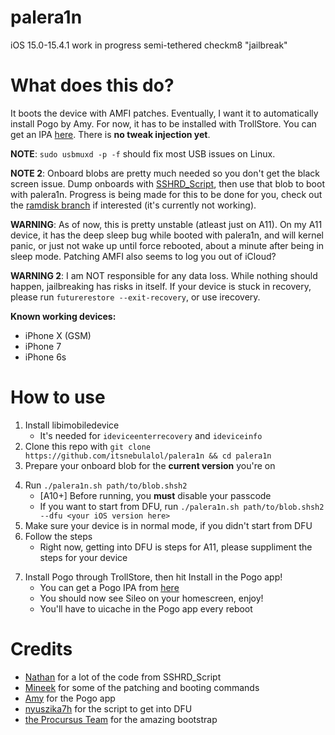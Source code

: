 # palera1n
iOS 15.0-15.4.1 work in progress semi-tethered checkm8 "jailbreak"

# What does this do?
It boots the device with AMFI patches. Eventually, I want it to automatically install Pogo by Amy. For now, it has to be installed with TrollStore. You can get an IPA [here](https://nightly.link/elihwyma/Pogo/workflows/build/main/Pogo.zip). There is **no tweak injection yet**.

**NOTE**: `sudo usbmuxd -p -f` should fix most USB issues on Linux.

**NOTE 2**: Onboard blobs are pretty much needed so you don't get the black screen issue. Dump onboards with [SSHRD_Script](https://github.com/verygenericname/SSHRD_Script), then use that blob to boot with palera1n. Progress is being made for this to be done for you, check out the [ramdisk branch](https://github.com/itsnebulalol/palera1n/tree/ramdisk) if interested (it's currently not working).

**WARNING**: As of now, this is pretty unstable (atleast just on A11). On my A11 device, it has the deep sleep bug while booted with palera1n, and will kernel panic, or just not wake up until force rebooted, about a minute after being in sleep mode. Patching AMFI also seems to log you out of iCloud?

**WARNING 2**: I am NOT responsible for any data loss. While nothing should happen, jailbreaking has risks in itself. If your device is stuck in recovery, please run `futurerestore --exit-recovery`, or use irecovery.

**Known working devices:**
- iPhone X (GSM)
- iPhone 7
- iPhone 6s

# How to use
1. Install libimobiledevice
    - It's needed for `ideviceenterrecovery` and `ideviceinfo`
2. Clone this repo with `git clone https://github.com/itsnebulalol/palera1n && cd palera1n`
3. Prepare your onboard blob for the **current version** you're on
<!-- 4. Run `./palera1n.sh path/to/blob.shsh2 install`
    - \[A10+\] Before running, you **must** disable your passcode
    - If you want to start from DFU, run `./palera1n.sh path/to/blob.shsh2 --dfu <your iOS version here> install` -->
4. Run `./palera1n.sh path/to/blob.shsh2`
    - \[A10+\] Before running, you **must** disable your passcode
    - If you want to start from DFU, run `./palera1n.sh path/to/blob.shsh2 --dfu <your iOS version here>`
5. Make sure your device is in normal mode, if you didn't start from DFU
6. Follow the steps
    - Right now, getting into DFU is steps for A11, please suppliment the steps for your device
<!-- 7. Once your device reboots, run the script again, but without `install` -->
7. Install Pogo through TrollStore, then hit Install in the Pogo app!
    - You can get a Pogo IPA from [here](https://nightly.link/elihwyma/Pogo/workflows/build/main/Pogo.zip)
    - You should now see Sileo on your homescreen, enjoy!
    - You'll have to uicache in the Pogo app every reboot

# Credits
- [Nathan](https://github.com/verygenericname) for a lot of the code from SSHRD_Script
- [Mineek](https://github.com/mineek) for some of the patching and booting commands
- [Amy](https://github.com/elihwyma) for the Pogo app
- [nyuszika7h](https://github.com/nyuszika7h) for the script to get into DFU
- [the Procursus Team](https://github.com/ProcursusTeam) for the amazing bootstrap
